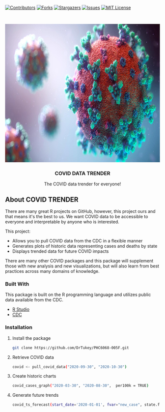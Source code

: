 <!-- PROJECT SHIELDS -->
<!--
*** I'm using markdown "reference style" links for readability.
*** Reference links are enclosed in brackets [ ] instead of parentheses ( ).
*** See the bottom of this document for the declaration of the reference variables
*** for contributors-url, forks-url, etc. This is an optional, concise syntax you may use.
*** https://www.markdownguide.org/basic-syntax/#reference-style-links
-->
[![Contributors][contributors-shield]][contributors-url]
[![Forks][forks-shield]][forks-url]
[![Stargazers][stars-shield]][stars-url]
[![Issues][issues-shield]][issues-url]
[![MIT License][license-shield]][license-url]


<!-- PROJECT LOGO -->
<br />
<p align="center">
  <a href="https://github.com/DrTukey/PHC6068-005F">
    <img src="https://github.com/DrTukey/PHC6068-005F/blob/develop/images/covid.jpg?raw=true" alt="Logo" width="800" height="450">
  </a>
  
  <h3 align="center">COVID DATA TRENDER</h3>

  <p align="center">
    The COVID data trender for everyone!
  </p>

</p>

<!-- ABOUT THE PROJECT -->
## About COVID TRENDER


There are many great R projects on GitHub, however, this project ours and that means it's the best to us. We want COVID data to be accessible to everyone and interpretable by anyone who is interested.

This project:
* Allows you to pull COVID data from the CDC in a flexible manner
* Generates plots of historic data representing cases and deaths by state
* Displays trended data for future COVID impacts

There are many other COVID packages and this package will supplement those with new analysis and new visualizations, but will also learn from best practices across many domains of knowledge.

### Built With

This package is built on the R programming language and utilizes public data available from the CDC.
* [R Studio](https://rstudio.com/)
* [CDC](https://www.cdc.gov/)


### Installation

1. Install the package
   ```sh
   git clone https://github.com/DrTukey/PHC6068-005F.git
   ```
2. Retrieve COVID data
   ```sh
   covid <- pull_covid_data("2020-09-30", "2020-10-30")
   ```
3. Create historic charts
   ```sh
   covid_cases_graph("2020-03-30", "2020-08-30",  per100k = TRUE)
   ```
4. Generate future trends
   ```sh
   covid_ts_forecast(start_date='2020-01-01', fvar="new_case", state.filter=c("MA","CA"), pred.days = 30)
   ```


<!-- MARKDOWN LINKS & IMAGES -->
<!-- https://www.markdownguide.org/basic-syntax/#reference-style-links -->
[contributors-shield]: https://img.shields.io/github/contributors/othneildrew/Best-README-Template.svg?style=for-the-badge
[contributors-url]: https://github.com/DrTukey/PHC6068-005F/graphs/contributors
[forks-shield]: https://img.shields.io/github/forks/othneildrew/Best-README-Template.svg?style=for-the-badge
[forks-url]: https://github.com/DrTukey/PHC6068-005F/network/members
[stars-shield]: https://img.shields.io/github/stars/othneildrew/Best-README-Template.svg?style=for-the-badge
[stars-url]: https://github.com/DrTukey/PHC6068-005F/stargazers
[issues-shield]: https://img.shields.io/github/issues/othneildrew/Best-README-Template.svg?style=for-the-badge
[issues-url]: https://github.com/DrTukey/PHC6068-005F/issues
[license-shield]: https://img.shields.io/github/license/othneildrew/Best-README-Template.svg?style=for-the-badge
[license-url]: https://github.com/DrTukey/PHC6068-005F/blob/develop/LICENSE.txt
